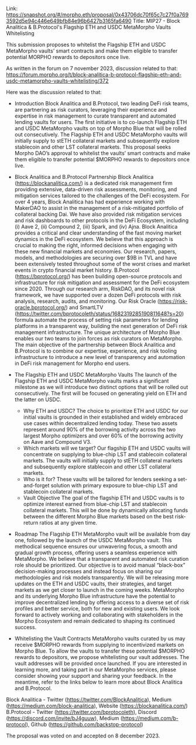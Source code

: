 Link: https://snapshot.org/#/morpho.eth/proposal/0x43706dc70f65c7c27f0a7693592d5e94c446e649bfb84e96b6427b3165fa6490
Title: MIP27 - Block Analitica & B.Protocol's Flagship ETH and USDC MetaMorpho Vaults Whitelisting

This submission proposes to whitelist the Flagship ETH and USDC MetaMorpho vaults’ smart contracts and make them eligible to transfer potential MORPHO rewards to depositors once live.

As written in the forum on 7 november 2023, discussion related to that: https://forum.morpho.org/t/block-analitica-b-protocol-flagship-eth-and-usdc-metamorpho-vaults-whitelisting/372

Here was the discussion related to that:
- Introduction
Block Analitica and B.Protocol, two leading DeFi risk teams, are partnering as risk curators, leveraging their experience and expertise in risk management to curate transparent and automated lending vaults for users. The first initiative is to co-launch Flagship ETH and USDC MetaMorpho vaults on top of Morpho Blue that will be rolled out consecutively.
The Flagship ETH and USDC MetaMorpho vaults will initially supply to stETH collateral markets and subsequently explore stablecoin and other LST collateral markets.
This proposal seeks Morpho DAO’s approval to whitelist the vaults’ smart contracts and make them eligible to transfer potential $MORPHO rewards to depositors once live.

- Block Analitica and B.Protocol Partnership
Block Analitica (https://blockanalitica.com/) is a dedicated risk management firm providing extensive, data-driven risk assessments, monitoring, and mitigation services tailored to the challenges of the DeFi ecosystem. For over 4 years, Block Analitica has had experience working with MakerDAO to assist in the management of a risk-mitigated portfolio of collateral backing Dai. We have also provided risk mitigation services and risk dashboards to other protocols in the DeFi Ecosystem, including (i) Aave 2, (ii) Compound 2, (iii) Spark, and (iv) Ajna. Block Analitica provides a critical and clear understanding of the fast moving market dynamics in the DeFi ecosystem. We believe that this approach is crucial to making the right, informed decisions when engaging with these new financial markets and economies. Our research, papers, models, and methodologies are securing over $9B in TVL and have been extensively tested throughout some of the worst crises and market events in crypto financial market history.
B.Protocol (https://bprotocol.org/) has been building open-source protocols and infrastructure for risk mitigation and assessment for the DeFi ecosystem since 2020. Through our research arm, RiskDAO, and its novel risk framework, we have supported over a dozen DeFi protocols with risk analysis, research, audits, and monitoring. Our Risk Oracle (https://risk-oracle.bprotocol.org/) and SmartLTV (https://twitter.com/bprotocoleth/status/1682319285190811648?s=20) formula automate the process of setting risk parameters for lending platforms in a transparent way, building the next generation of DeFi risk management infrastructure.
The unique architecture of Morpho Blue enables our two teams to join forces as risk curators on MetaMorpho. The main objective of the partnership between Block Analitica and B.Protocol is to combine our expertise, experience, and risk tooling infrastructure to introduce a new level of transparency and automation in DeFi risk management for Morpho end users.

- The Flagship ETH and USDC MetaMorpho Vaults
The launch of the Flagship ETH and USDC MetaMorpho vaults marks a significant milestone as we will introduce two distinct options that will be rolled out consecutively. The first will be focused on generating yield on ETH and the latter on USDC.
  - Why ETH and USDC?
The choice to prioritize ETH and USDC for our initial vaults is grounded in their established and widely embraced use cases within decentralized lending today. These two assets represent around 90% of the borrowing activity across the two largest Morpho optimizers and over 60% of the borrowing activity on Aave and Compound V3.
  - Which markets will we target?
Our flagship ETH and USDC vaults will concentrate on supplying to blue-chip LST and stablecoin collateral markets. The vaults will initially supply to stETH collateral markets and subsequently explore stablecoin and other LST collateral markets.
  - Who is it for?
These vaults will be tailored for lenders seeking a set-and-forget solution with primary exposure to blue-chip LST and stablecoin collateral markets.
  - Vault Objective
The goal of the flagship ETH and USDC vaults is to optimize interest earned from blue-chip LST and stablecoin collateral markets. This will be done by dynamically allocating funds between the different Morpho Blue markets based on the best risk-return ratios at any given time.

- Roadmap
The Flagship ETH MetaMorpho vault will be available from day one, followed by the launch of the USDC MetaMorpho vault. This methodical sequence ensures our unwavering focus, a smooth and gradual growth process, offering users a seamless experience with MetaMorpho.
We believe that a transparent and automated risk curation role should be prioritized. Our objective is to avoid manual “black-box” decision-making processes and instead focus on sharing our methodologies and risk models transparently. We will be releasing more updates on the ETH and USDC vaults, their strategies, and target markets as we get closer to launch in the coming weeks.
MetaMorpho and its underlying Morpho Blue infrastructure have the potential to improve decentralized lending by offering access to a diverse set of risk profiles and better service, both for new and existing users. We look forward to actively working and collaborating with stakeholders in the Morpho Ecosystem and remain dedicated to shaping its continued success.

- Whitelisting the Vault Contracts
MetaMorpho vaults curated by us may receive $MORPHO rewards from supplying to incentivized markets on Morpho Blue. To allow the vaults to transfer these potential $MORPHO rewards to depositors, we propose whitelisting our vault addresses. The vault addresses will be provided once launched.
If you are interested in learning more, and taking part in our MetaMorpho services, please consider showing your support and sharing your feedback. In the meantime, refer to the links below to learn more about Block Analitica and B.Protocol.

Block Analitica - Twitter (https://twitter.com/BlockAnalitica), Medium (https://medium.com/block-analitica), Website (https://blockanalitica.com/)
B.Protocol - Twitter (https://twitter.com/bprotocoleth), Discord (https://discord.com/invite/bJ4guuw), Medium (https://medium.com/b-protocol), Github (https://github.com/backstop-protocol)

The proposal was voted on and accepted on 8 december 2023.
